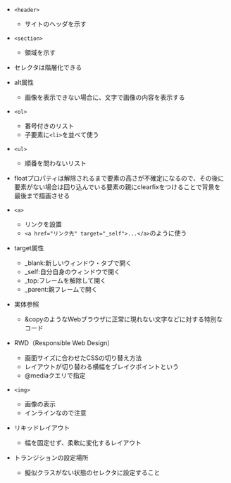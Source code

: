 - `<header>`
  - サイトのヘッダを示す
- `<section>`
  - 領域を示す
- セレクタは階層化できる
- alt属性
  - 画像を表示できない場合に、文字で画像の内容を表示する
- `<ol>`
  - 番号付きのリスト
  - 子要素に`<li>`を並べて使う
- `<ul>`
  - 順番を問わないリスト   

- floatプロパティは解除されるまで要素の高さが不確定になるので、その後に要素がない場合は回り込んでいる要素の親にclearfixをつけることで背景を最後まで描画させる
- `<a>`
  - リンクを設置
  - `<a href="リンク先" target="_self">...</a>`のように使う
- target属性
  - _blank:新しいウィンドウ・タブで開く
  - _self:自分自身のウィンドウで開く
  - _top:フレームを解除して開く
  - _parent:親フレームで開く

- 実体参照
  - &copyのようなWebブラウザに正常に現れない文字などに対する特別なコード
- RWD（Responsible Web Design）
  - 画面サイズに合わせたCSSの切り替え方法
  - レイアウトが切り替わる横幅をブレイクポイントという
  - @mediaクエリで指定
- `<img>`
  - 画像の表示
  - インラインなので注意
- リキッドレイアウト
  - 幅を固定せず、柔軟に変化するレイアウト

- トランジションの設定場所
  - 擬似クラスがない状態のセレクタに設定すること
